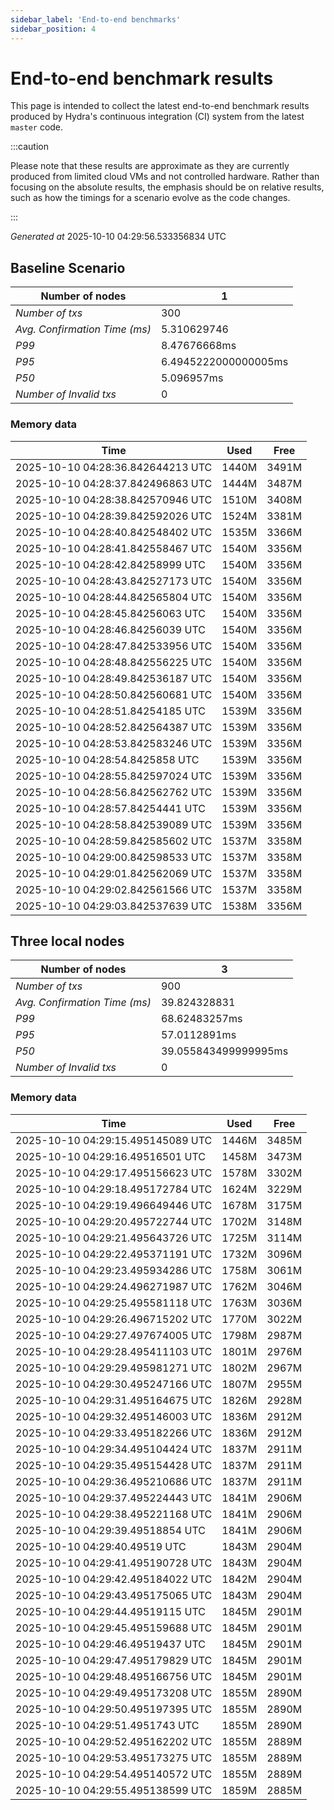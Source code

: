 ```yaml
--- 
sidebar_label: 'End-to-end benchmarks' 
sidebar_position: 4 
--- 
```


# End-to-end benchmark results 

This page is intended to collect the latest end-to-end benchmark  results produced by Hydra's continuous integration (CI) system from  the latest `master` code.

:::caution

Please note that these results are approximate  as they are currently produced from limited cloud VMs and not controlled hardware.  Rather than focusing on the absolute results,   the emphasis should be on relative results,  such as how the timings for a scenario evolve as the code changes.

:::

_Generated at_  2025-10-10 04:29:56.533356834 UTC


## Baseline Scenario



| Number of nodes |  1 | 
| -- | -- |
| _Number of txs_ | 300 |
| _Avg. Confirmation Time (ms)_ | 5.310629746 |
| _P99_ | 8.47676668ms |
| _P95_ | 6.4945222000000005ms |
| _P50_ | 5.096957ms |
| _Number of Invalid txs_ | 0 |
      

### Memory data 

 | Time | Used | Free | 
|------------------------------------|------|------|
 | 2025-10-10 04:28:36.842644213 UTC | 1440M | 3491M | 
 | 2025-10-10 04:28:37.842496863 UTC | 1444M | 3487M | 
 | 2025-10-10 04:28:38.842570946 UTC | 1510M | 3408M | 
 | 2025-10-10 04:28:39.842592026 UTC | 1524M | 3381M | 
 | 2025-10-10 04:28:40.842548402 UTC | 1535M | 3366M | 
 | 2025-10-10 04:28:41.842558467 UTC | 1540M | 3356M | 
 | 2025-10-10 04:28:42.84258999 UTC | 1540M | 3356M | 
 | 2025-10-10 04:28:43.842527173 UTC | 1540M | 3356M | 
 | 2025-10-10 04:28:44.842565804 UTC | 1540M | 3356M | 
 | 2025-10-10 04:28:45.84256063 UTC | 1540M | 3356M | 
 | 2025-10-10 04:28:46.84256039 UTC | 1540M | 3356M | 
 | 2025-10-10 04:28:47.842533956 UTC | 1540M | 3356M | 
 | 2025-10-10 04:28:48.842556225 UTC | 1540M | 3356M | 
 | 2025-10-10 04:28:49.842536187 UTC | 1540M | 3356M | 
 | 2025-10-10 04:28:50.842560681 UTC | 1540M | 3356M | 
 | 2025-10-10 04:28:51.84254185 UTC | 1539M | 3356M | 
 | 2025-10-10 04:28:52.842564387 UTC | 1539M | 3356M | 
 | 2025-10-10 04:28:53.842583246 UTC | 1539M | 3356M | 
 | 2025-10-10 04:28:54.8425858 UTC | 1539M | 3356M | 
 | 2025-10-10 04:28:55.842597024 UTC | 1539M | 3356M | 
 | 2025-10-10 04:28:56.842562762 UTC | 1539M | 3356M | 
 | 2025-10-10 04:28:57.84254441 UTC | 1539M | 3356M | 
 | 2025-10-10 04:28:58.842539089 UTC | 1539M | 3356M | 
 | 2025-10-10 04:28:59.842585602 UTC | 1537M | 3358M | 
 | 2025-10-10 04:29:00.842598533 UTC | 1537M | 3358M | 
 | 2025-10-10 04:29:01.842562069 UTC | 1537M | 3358M | 
 | 2025-10-10 04:29:02.842561566 UTC | 1537M | 3358M | 
 | 2025-10-10 04:29:03.842537639 UTC | 1538M | 3356M | 


## Three local nodes



| Number of nodes |  3 | 
| -- | -- |
| _Number of txs_ | 900 |
| _Avg. Confirmation Time (ms)_ | 39.824328831 |
| _P99_ | 68.62483257ms |
| _P95_ | 57.0112891ms |
| _P50_ | 39.055843499999995ms |
| _Number of Invalid txs_ | 0 |
      

### Memory data 

 | Time | Used | Free | 
|------------------------------------|------|------|
 | 2025-10-10 04:29:15.495145089 UTC | 1446M | 3485M | 
 | 2025-10-10 04:29:16.49516501 UTC | 1458M | 3473M | 
 | 2025-10-10 04:29:17.495156623 UTC | 1578M | 3302M | 
 | 2025-10-10 04:29:18.495172784 UTC | 1624M | 3229M | 
 | 2025-10-10 04:29:19.496649446 UTC | 1678M | 3175M | 
 | 2025-10-10 04:29:20.495722744 UTC | 1702M | 3148M | 
 | 2025-10-10 04:29:21.495643726 UTC | 1725M | 3114M | 
 | 2025-10-10 04:29:22.495371191 UTC | 1732M | 3096M | 
 | 2025-10-10 04:29:23.495934286 UTC | 1758M | 3061M | 
 | 2025-10-10 04:29:24.496271987 UTC | 1762M | 3046M | 
 | 2025-10-10 04:29:25.495581118 UTC | 1763M | 3036M | 
 | 2025-10-10 04:29:26.496715202 UTC | 1770M | 3022M | 
 | 2025-10-10 04:29:27.497674005 UTC | 1798M | 2987M | 
 | 2025-10-10 04:29:28.495411103 UTC | 1801M | 2976M | 
 | 2025-10-10 04:29:29.495981271 UTC | 1802M | 2967M | 
 | 2025-10-10 04:29:30.495247166 UTC | 1807M | 2955M | 
 | 2025-10-10 04:29:31.495164675 UTC | 1826M | 2928M | 
 | 2025-10-10 04:29:32.495146003 UTC | 1836M | 2912M | 
 | 2025-10-10 04:29:33.495182266 UTC | 1836M | 2912M | 
 | 2025-10-10 04:29:34.495104424 UTC | 1837M | 2911M | 
 | 2025-10-10 04:29:35.495154428 UTC | 1837M | 2911M | 
 | 2025-10-10 04:29:36.495210686 UTC | 1837M | 2911M | 
 | 2025-10-10 04:29:37.495224443 UTC | 1841M | 2906M | 
 | 2025-10-10 04:29:38.495221168 UTC | 1841M | 2906M | 
 | 2025-10-10 04:29:39.49518854 UTC | 1841M | 2906M | 
 | 2025-10-10 04:29:40.49519 UTC | 1843M | 2904M | 
 | 2025-10-10 04:29:41.495190728 UTC | 1843M | 2904M | 
 | 2025-10-10 04:29:42.495184022 UTC | 1842M | 2904M | 
 | 2025-10-10 04:29:43.495175065 UTC | 1843M | 2904M | 
 | 2025-10-10 04:29:44.49519115 UTC | 1845M | 2901M | 
 | 2025-10-10 04:29:45.495159688 UTC | 1845M | 2901M | 
 | 2025-10-10 04:29:46.49519437 UTC | 1845M | 2901M | 
 | 2025-10-10 04:29:47.495179829 UTC | 1845M | 2901M | 
 | 2025-10-10 04:29:48.495166756 UTC | 1845M | 2901M | 
 | 2025-10-10 04:29:49.495173208 UTC | 1855M | 2890M | 
 | 2025-10-10 04:29:50.495197395 UTC | 1855M | 2890M | 
 | 2025-10-10 04:29:51.4951743 UTC | 1855M | 2890M | 
 | 2025-10-10 04:29:52.495162202 UTC | 1855M | 2889M | 
 | 2025-10-10 04:29:53.495173275 UTC | 1855M | 2889M | 
 | 2025-10-10 04:29:54.495140572 UTC | 1855M | 2889M | 
 | 2025-10-10 04:29:55.495138599 UTC | 1859M | 2885M | 

